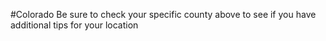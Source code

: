 #Colorado
 Be sure to check your specific county above to see if you have additional tips for your location
